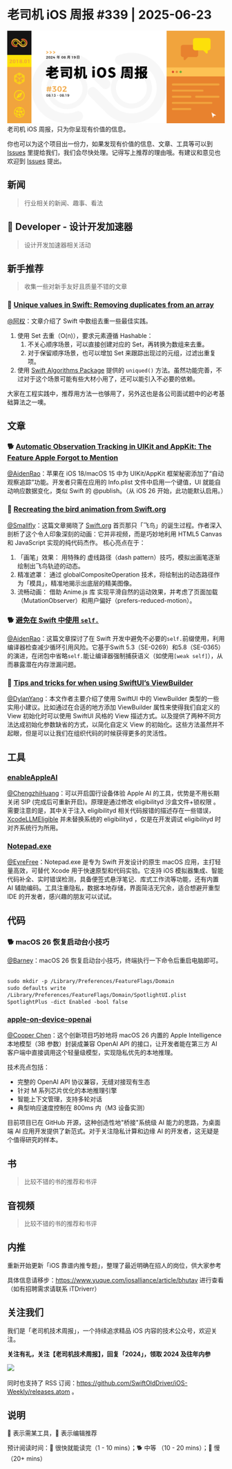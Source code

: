 # 老司机 iOS 周报 #339 | 2025-06-23

![ios-weekly](https://github.com/SwiftOldDriver/iOS-Weekly/blob/master/assets/weekly-header/302.jpg?raw=true)
老司机 iOS 周报，只为你呈现有价值的信息。

你也可以为这个项目出一份力，如果发现有价值的信息、文章、工具等可以到 [Issues](https://github.com/SwiftOldDriver/iOS-Weekly/issues) 里提给我们，我们会尽快处理。记得写上推荐的理由哦。有建议和意见也欢迎到 [Issues](https://github.com/SwiftOldDriver/iOS-Weekly/issues) 提出。

## 新闻

> 行业相关的新闻、趣事、看法

##  Developer - 设计开发加速器

> 设计开发加速器相关活动

## 新手推荐

> 收集一些对新手友好且质量不错的文章

### 🐎 [Unique values in Swift: Removing duplicates from an array](https://www.avanderlee.com/swift/unique-values-removing-duplicates-array/)

[@阿权](https://github.com/bqlin)：文章介绍了 Swift 中数组去重一些最佳实践。

1. 使用 Set 去重（O(n)），要求元素遵循 Hashable：
   1. 不关心顺序场景，可以直接创建对应的 Set，再转换为数组来去重。
   2. 对于保留顺序场景，也可以增加 Set 来跟踪出现过的元组，过滤出重复项。
2. 使用 [Swift Algorithms Package](https://github.com/apple/swift-algorithms) 提供的 `uniqued()` 方法。虽然功能完善，不过对于这个场景可能有些大材小用了，还可以能引入不必要的依赖。

大家在工程实践中，推荐用方法一也够用了，另外这也是各公司面试题中的必考基础算法之一噢。

## 文章

### 🐕 [Automatic Observation Tracking in UIKit and AppKit: The Feature Apple Forgot to Mention](https://steipete.me/posts/2025/automatic-observation-tracking-uikit-appkit)

[@AidenRao](https://weibo.com/AidenRao)：苹果在 iOS 18/macOS 15 中为 UIKit/AppKit 框架秘密添加了“自动观察追踪”功能。开发者只需在应用的 Info.plist 文件中启用一个键值，UI 就能自动响应数据变化，类似 Swift 的 @publish。（从 iOS 26 开始，此功能默认启用。）

### 🐎 [Recreating the bird animation from Swift.org](https://alexwlchan.net/2025/swift-bird-animation/)
[@Smallfly](https://github.com/iostalks)：这篇文章揭晓了 [Swift.org](https://www.swift.org/) 首页那只「飞鸟」的诞生过程。作者深入剖析了这个令人印象深刻的动画：它并非视频，而是巧妙地利用 HTML5 Canvas 和 JavaScript 实现的纯代码杰作。
核心亮点在于：
1. 「画笔」​效果：​ 用特殊的 虚线路径（dash pattern）​ 技巧，模拟出画笔逐渐绘制出飞鸟轨迹的动态。
2. 精准遮罩：​ 通过 globalCompositeOperation 技术，将绘制出的动态路径作为「模具」，精准地揭示出底层的精美图像。
3. 流畅动画：​ 借助 Anime.js 库 实现平滑自然的运动效果，并考虑了页面加载（MutationObserver）和用户偏好（prefers-reduced-motion）。

### 🐕 [避免在 Swift 中使用 `self.`](https://juejin.cn/post/7508668930896412722)

[@AidenRao](https://weibo.com/AidenRao)：这篇文章探讨了在 Swift 开发中避免不必要的`self.`前缀使用，利用编译器检查减少循环引用风险。它基于Swift 5.3（SE-0269）和5.8（SE-0365）的演进，在闭包中省略`self.`能让编译器强制捕获语义（如使用`[weak self]`），从而暴露潜在内存泄漏问题。

### 🐎 [Tips and tricks for when using SwiftUI’s ViewBuilder](https://www.swiftbysundell.com/articles/swiftui-viewbuilder-tips-and-tricks/)

[@DylanYang](https://github.com/Dylan19Yang)：本文作者主要介绍了使用 SwiftUI 中的 ViewBuilder 类型的一些实用小建议。比如通过在合适的地方添加 ViewBuilder 属性来使得我们自定义的 View 初始化时可以使用 SwiftUI 风格的 View 描述方式。以及提供了两种不同方法达成初始化参数缺省的方式，以简化自定义 View 的初始化。这些方法虽然并不起眼，但是可以让我们在组织代码的时候获得更多的灵活性。


## 工具

### [enableAppleAI](https://github.com/kanshurichard/enableAppleAI)

[@ChengzhiHuang](https://github.com/ChengzhiHuang)：可以开启国行设备体验 Apple AI 的工具，优势是不用长期关闭 SIP (完成后可重新开启)。原理是通过修改 eligibilityd 沙盒文件+锁权限 。需要注意的是，其中关于注入 eligibilityd 相关代码报错的描述存在一些错误，[XcodeLLMEligible](https://github.com/Kyle-Ye/XcodeLLMEligible/) 并未替换系统的 eligibilityd ，仅是在开发调试 eligibilityd 时对齐系统行为所用。

### [Notepad.exe](https://notepadexe.com/)

[@EyreFree](https://github.com/EyreFree)：Notepad.exe 是专为 Swift 开发设计的原生 macOS 应用，主打轻量高效，可替代 Xcode 用于快速原型和代码实验。它支持 iOS 模拟器集成、智能代码补全、实时错误检测，具备便签式悬浮笔记、库式工作流等功能，还有内置 AI 辅助编码。工具注重隐私，数据本地存储，界面简洁无冗余，适合想避开重型 IDE 的开发者，感兴趣的朋友可以试试。

## 代码

### 🐕 macOS 26 恢复启动台小技巧

[@Barney](https://github.com/BarneyZhaoooo)：macOS 26 恢复启动台小技巧，终端执行一下命令后重启电脑即可。

```

sudo mkdir -p /Library/Preferences/FeatureFlags/Domain
sudo defaults write /Library/Preferences/FeatureFlags/Domain/SpotlightUI.plist SpotlightPlus -dict Enabled -bool false

```

### [apple-on-device-openai](https://github.com/gety-ai/apple-on-device-openai)

[@Cooper Chen](https://github.com/cjlcooper)：这个创新项目巧妙地将 macOS 26 内置的 Apple Intelligence 本地模型（3B 参数）封装成兼容 OpenAI API 的接口，让开发者能在第三方 AI 客户端中直接调用这个轻量级模型，实现隐私优先的本地推理。

技术亮点包括：

- 完整的 OpenAI API 协议兼容，无缝对接现有生态
- 针对 M 系列芯片优化的本地推理引擎
- 智能上下文管理，支持多轮对话 
- 典型响应速度控制在 800ms 内（M3 设备实测）

目前项目已在 GitHub 开源，这种创造性地"桥接"系统级 AI 能力的思路，为桌面端 AI 应用开发提供了新范式。对于关注隐私计算和边缘 AI 的开发者，这无疑是个值得研究的样本。

## 书

> 比较不错的书的推荐和书评

## 音视频

> 比较不错的书的推荐和书评

## 内推

重新开始更新「iOS 靠谱内推专题」，整理了最近明确在招人的岗位，供大家参考

具体信息请移步：https://www.yuque.com/iosalliance/article/bhutav 进行查看（如有招聘需求请联系 iTDriverr）

## 关注我们

我们是「老司机技术周报」，一个持续追求精品 iOS 内容的技术公众号，欢迎关注。

**关注有礼，关注【老司机技术周报】，回复「2024」，领取 2024 及往年内参**

![](https://github.com/SwiftOldDriver/iOS-Weekly/blob/master/assets/qrcode_for_wechat.jpg?raw=true)

同时也支持了 RSS 订阅：https://github.com/SwiftOldDriver/iOS-Weekly/releases.atom 。

## 说明

🚧 表示需某工具，🌟 表示编辑推荐

预计阅读时间：🐎 很快就能读完（1 - 10 mins）；🐕 中等 （10 - 20 mins）；🐢 慢（20+ mins）

